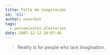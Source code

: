 ```yaml
---
title: Falta de imaginación
id: '631'
author: neverbot
tags:
  - pensamientos aleatorios
date: 2007-12-12 10:07:45
---
```


> Reality is for people who lack imagination.